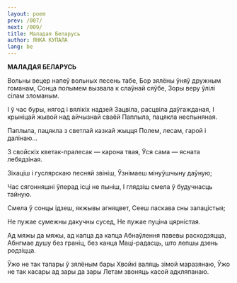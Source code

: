 ```yaml
---
layout: poem
prev: /007/
next: /009/
title: Маладая Беларусь
author: ЯНКА КУПАЛА
lang: be
---
```



 
**МАЛАДАЯ БЕЛАРУСЬ**

Вольны вецер напеў вольных песень табе, Бор зялёны ўняў дружным гоманам, Сонца полымем вызвала к слаўнай сяўбе, Зоры веру ўлілі сілам зломаным.

I ў час буры, нягод і вялікіх надзей Зацвіла, расцвіла даўгажданая, I крыніцай жывой над айчызнай сваёй Паплыла, пацякла неспыняная.

Паплыла, пацякла з светлай казкай жыцця Полем, лесам, гарой і далінаю...

3 свойскіх кветак-пралесак — карона твая, Ўся сама — ясната лебядзіная.

Зіхаціш і гуслярскаю песняй звініш, Ўзнімаеш мінуўшчыну даўную;

Час сягонняшні ўперад ісці не пыніш, I глядзіш смела ў будучнасць тайную.

Смела ў сонцы ідзеш, якжывы агняцвет, Сееш ласкава сны залацістыя;

He  пужае сумежны дакучны сусед, He пужае пуціна цярністая.

Ад мяжы да мяжы, ад капца да капца Абнаўлення павевы расходзяцца, Абнгмае душу без граніц, без канца Маці-радасць, што лепшы дзень родзіцца.

Ўжо не так тапары ў зялёным бары Хвойкі валяць зімой маразянаю, Ўжо не так касары ад зары да зары Летам звоняць касой адкляпанаю.
